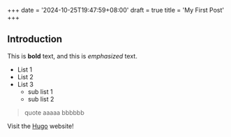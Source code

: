+++
date = '2024-10-25T19:47:59+08:00'
draft = true
title = 'My First Post'
+++
## Introduction
This is **bold** text, and this is *emphasized* text.

- List 1
- List 2
- List 3
	- sub list 1
	- sub list 2

> quote aaaaa bbbbbb

Visit the [Hugo](https://gohugo.io) website!